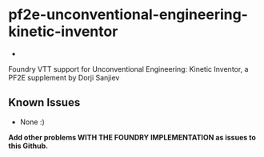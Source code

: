 # pf2e-unconventional-engineering-kinetic-inventor
-
Foundry VTT support for Unconventional Engineering: Kinetic Inventor, a PF2E supplement by Dorji Sanjiev

Known Issues
- 
* None :)

**Add other problems WITH THE FOUNDRY IMPLEMENTATION as issues to this Github.**
